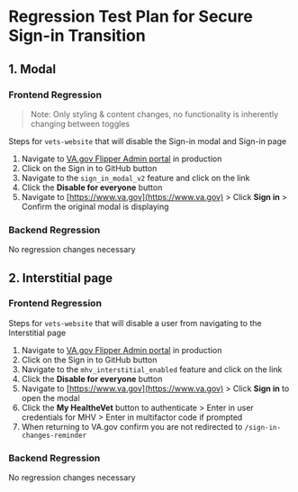# Regression Test Plan for Secure Sign-in Transition

## 1. Modal
### Frontend Regression

> Note: Only styling & content changes, no functionality is inherently changing between toggles

Steps for `vets-website` that will disable the Sign-in modal and Sign-in page

1. Navigate to [VA.gov Flipper Admin portal](https://api.va.gov/flipper) in production
2. Click on the Sign in to GitHub button
3. Navigate to the `sign_in_modal_v2` feature and click on the link
4. Click the **Disable for everyone** button
5. Navigate to [https://www.va.gov](https://www.va.gov) > Click **Sign in** > Confirm the original modal is displaying

### Backend Regression

No regression changes necessary

## 2. Interstitial page
### Frontend Regression

Steps for `vets-website` that will disable a user from navigating to the Interstitial page

1. Navigate to [VA.gov Flipper Admin portal](https://api.va.gov/flipper) in production
2. Click on the Sign in to GitHub button
3. Navigate to the `mhv_interstitial_enabled` feature and click on the link
4. Click the **Disable for everyone** button
5. Navigate to [https://www.va.gov](https://www.va.gov) > Click **Sign in** to open the modal
6. Click the **My HealtheVet** button to authenticate > Enter in user credentials for MHV > Enter in multifactor code if prompted
7. When returning to VA.gov confirm you are not redirected to `/sign-in-changes-reminder`

### Backend Regression

No regression changes necessary

